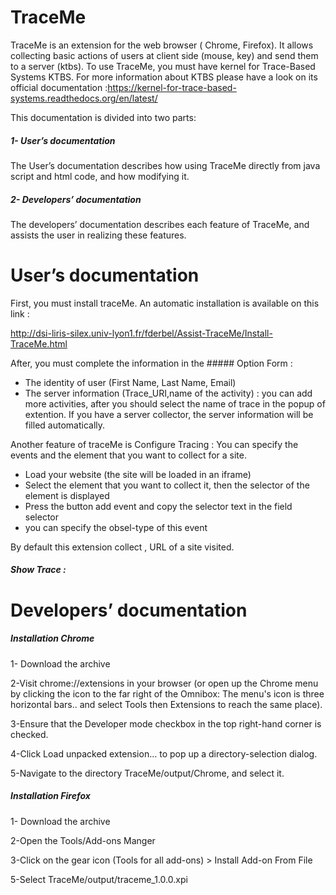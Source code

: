 TraceMe
========

TraceMe is an extension for the web browser ( Chrome, Firefox). It allows collecting basic actions of  users at client side
(mouse, key) and send them to a server (ktbs).
To use TraceMe, you must have kernel for Trace-Based Systems KTBS.
For more information about KTBS please have a look on its official documentation :https://kernel-for-trace-based-systems.readthedocs.org/en/latest/

This documentation is divided into two parts:
##### 1- User’s documentation 

The User’s documentation describes how using TraceMe directly from java script and html code, and how modifying it.

##### 2- Developers’ documentation
 
 The developers’ documentation describes each feature of TraceMe, and assists the user in realizing these features.

User’s documentation
====================== 
First, you must install traceMe. An automatic installation is available on this link :

 http://dsi-liris-silex.univ-lyon1.fr/fderbel/Assist-TraceMe/Install-TraceMe.html

After, you must complete the information in the ##### Option Form :
- The identity of user (First Name, Last Name, Email)
- The server information (Trace_URI,name of the activity) : you can add more activities, after you should select the name of trace in the popup of extention.
If you have a server collector, the server information  will be filled  automatically.

Another feature of traceMe is Configure Tracing : 
You can specify the events and the element that you want to collect for a site. 
- Load your website (the site will be loaded in an iframe)
- Select the element that you want to collect it, then the selector of the element is displayed
- Press the button add event and copy the selector text in the field selector
- you can specify the obsel-type of this event

By default this extension collect , URL of a site visited.



##### Show Trace :

Developers’ documentation
====================== 

##### Installation Chrome
1- Download the archive

2-Visit chrome://extensions in your browser 
(or open up the Chrome menu by clicking the icon to the far right of the Omnibox: The menu's icon is three horizontal bars.. and select  Tools then Extensions  to reach the same place).

3-Ensure that the Developer mode checkbox in the top right-hand corner is checked.

4-Click Load unpacked extension… to pop up a directory-selection dialog.

5-Navigate to the directory TraceMe/output/Chrome, and select it.

##### Installation Firefox
1- Download the archive

2-Open the Tools/Add-ons Manger

3-Click on the gear icon (Tools for all add-ons) > Install Add-on From File

5-Select TraceMe/output/traceme_1.0.0.xpi

